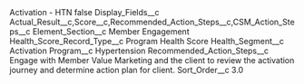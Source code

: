 <?xml version="1.0" encoding="UTF-8"?>
<CustomMetadata xmlns="http://soap.sforce.com/2006/04/metadata" xmlns:xsi="http://www.w3.org/2001/XMLSchema-instance" xmlns:xsd="http://www.w3.org/2001/XMLSchema">
    <label>Activation - HTN</label>
    <protected>false</protected>
    <values>
        <field>Display_Fields__c</field>
        <value xsi:type="xsd:string">Actual_Result__c,Score__c,Recommended_Action_Steps__c,CSM_Action_Steps__c</value>
    </values>
    <values>
        <field>Element_Section__c</field>
        <value xsi:type="xsd:string">Member Engagement</value>
    </values>
    <values>
        <field>Health_Score_Record_Type__c</field>
        <value xsi:type="xsd:string">Program Health Score</value>
    </values>
    <values>
        <field>Health_Segment__c</field>
        <value xsi:type="xsd:string">Activation</value>
    </values>
    <values>
        <field>Program__c</field>
        <value xsi:type="xsd:string">Hypertension</value>
    </values>
    <values>
        <field>Recommended_Action_Steps__c</field>
        <value xsi:type="xsd:string">Engage with Member Value Marketing and the client to review the activation journey and determine action plan for client.</value>
    </values>
    <values>
        <field>Sort_Order__c</field>
        <value xsi:type="xsd:double">3.0</value>
    </values>
</CustomMetadata>
